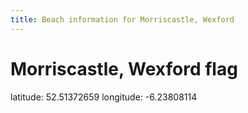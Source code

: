 ```yaml
---
title: Beach information for Morriscastle, Wexford
---
```

# Morriscastle, Wexford <span class="material-icons blue-flag">flag</span>

<div class="location-info">latitude: 52.51372659 longitude: -6.23808114</div>
<div></div>